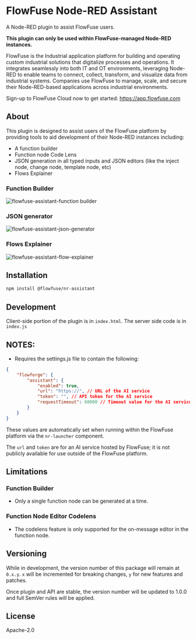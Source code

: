 # FlowFuse Node-RED Assistant

A Node-RED plugin to assist FlowFuse users.


**This plugin can only be used within FlowFuse-managed Node-RED instances.**

FlowFuse is the Industrial application platform for building and operating custom industrial solutions that digitalize processes and operations. It integrates seamlessly into both IT and OT environments, leveraging Node-RED to enable teams to connect, collect, transform, and visualize data from industrial systems. Companies use FlowFuse to manage, scale, and secure their Node-RED-based applications across industrial environments.

Sign-up to FlowFuse Cloud now to get started: https://app.flowfuse.com

## About

This plugin is designed to assist users of the FlowFuse platform by providing tools to aid development of their Node-RED instances including:
* A function builder
* Function node Code Lens
* JSON generation in all typed inputs and JSON editors (like the inject node, change node, template node, etc)
* Flows Explainer

### Function Builder
![flowfuse-assistant-function builder](https://github.com/user-attachments/assets/5efc4c24-a4e6-4d0c-b836-aebf97d3ca02)


### JSON generator
![flowfuse-assistant-json-generator](https://github.com/user-attachments/assets/d3271f64-a733-48dd-924b-0a946b9a6e7f)


### Flows Explainer
![flowfuse-assistant-flow-explainer](https://github.com/user-attachments/assets/3a8c17bb-066b-4264-9ad1-3a031bd2afee)


## Installation

```bash
npm install @flowfuse/nr-assistant
```

## Development

Client-side portion of the plugin is in `index.html`. The server side code is in `index.js`


## NOTES:

* Requires the settings.js file to contain the following:

```json
{
    "flowforge": {
        "assistant": {
            "enabled": true,
            "url": "https://", // URL of the AI service
            "token": "", // API token for the AI service
            "requestTimeout": 60000 // Timeout value for the AI service request
        }
    }
}
```

These values are automatically set when running within the FlowFuse platform via the `nr-launcher` component.

The `url` and `token` are for an AI service hosted by FlowFuse; it is not publicly available for use outside of the FlowFuse platform.


## Limitations

### Function Builder
* Only a single function node can be generated at a time.

### Function Node Editor Codelens
* The codelens feature is only supported for the on-message editor in the function node.

## Versioning

While in development, the version number of this package will remain at `0.x.y`.
`x` will be incremented for breaking changes, `y` for new features and patches.

Once plugin and API are stable, the version number will be updated to 1.0.0 and full SemVer rules will be applied.

## License

Apache-2.0

